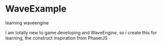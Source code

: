 WaveExample
===========

learning waveengine

I am totally new to game developing and WaveEngine, so i create this for learning, the construct inspiration from PhaserJS
